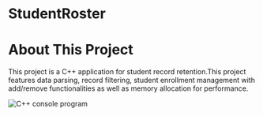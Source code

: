 # StudentRoster

# About This Project
This project is a C++ application for student record 
retention.This project features data parsing, record 
filtering, student enrollment management with 
add/remove functionalities as well as memory 
allocation for performance.


![C++ console program](https://github.com/AlbersSoftware/StudentRoster/assets/65799182/e8765441-8e5c-4938-b123-a46c99335b9a)
